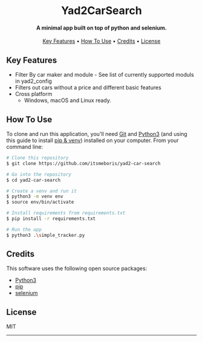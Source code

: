 <h1 align="center">
  <br>
  Yad2CarSearch
  <br>
</h1>

<h4 align="center">A minimal app built on top of python and selenium.</h4>

<p align="center">
  <a href="#key-features">Key Features</a> •
  <a href="#how-to-use">How To Use</a> •
  <a href="#credits">Credits</a> •
  <a href="#license">License</a>
</p>

## Key Features

* Filter By car maker and module - See list of currently supported moduls in yad2_config
* Filters out cars without a price and different basic features
* Cross platform
  - Windows, macOS and Linux ready.

## How To Use

To clone and run this application, you'll need [Git](https://git-scm.com) and [Python3](https://www.python.org/download/releases/3.0/) (and using this guide to install [pip & venv](https://packaging.python.org/guides/installing-using-pip-and-virtual-environments/)) installed on your computer. From your command line:

```bash
# Clone this repository
$ git clone https://github.com/itsmeboris/yad2-car-search

# Go into the repository
$ cd yad2-car-search

# Create a venv and run it
$ python3 -m venv env
$ source env/bin/activate

# Install requirements from requirements.txt
$ pip install -r requirements.txt

# Run the app
$ python3 .\simple_tracker.py
```

## Credits

This software uses the following open source packages:

- [Python3](https://www.python.org/download/releases/3.0/)
- [pip](https://pypi.org/project/pip/)
- [selenium](https://www.selenium.dev/)

## License

MIT

---
